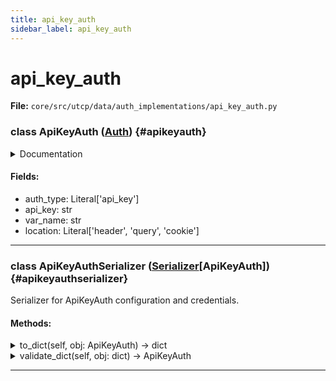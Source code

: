 ```yaml
---
title: api_key_auth
sidebar_label: api_key_auth
---
```


# api_key_auth

**File:** `core/src/utcp/data/auth_implementations/api_key_auth.py`

### class ApiKeyAuth ([Auth](./../auth.md#auth)) {#apikeyauth}

<details>
<summary>Documentation</summary>

Authentication using an API key.

The key can be provided directly or sourced from an environment variable.
Supports placement in headers, query parameters, or cookies.


**Attributes**

- **`auth_type`**: The authentication type identifier, always "api_key".
- **`api_key`**: The API key for authentication. Values starting with '$' or formatted as '$\{\}' are
  treated as an injected variable from environment or configuration.
- **`var_name`**: The name of the header, query parameter, or cookie that
  contains the API key.
- **`location`**: Where to include the API key (header, query parameter, or cookie).
</details>

#### Fields:

- auth_type: Literal['api_key']
- api_key: str
- var_name: str
- location: Literal['header', 'query', 'cookie']

---

### class ApiKeyAuthSerializer ([Serializer](./../../interfaces/serializer.md#serializer)[ApiKeyAuth]) {#apikeyauthserializer}

Serializer for ApiKeyAuth configuration and credentials.

#### Methods:

<details>
<summary>to_dict(self, obj: ApiKeyAuth) -> dict</summary>

Convert an ApiKeyAuth object to a dictionary.


**Args**

- **`obj`**: The ApiKeyAuth object to convert.



**Returns**

The dictionary converted from the ApiKeyAuth object.
</details>

<details>
<summary>validate_dict(self, obj: dict) -> ApiKeyAuth</summary>

Validate a dictionary and convert it to an ApiKeyAuth object.


**Args**

- **`obj`**: The dictionary to validate and convert.



**Returns**

The ApiKeyAuth object converted from the dictionary.
</details>

---
